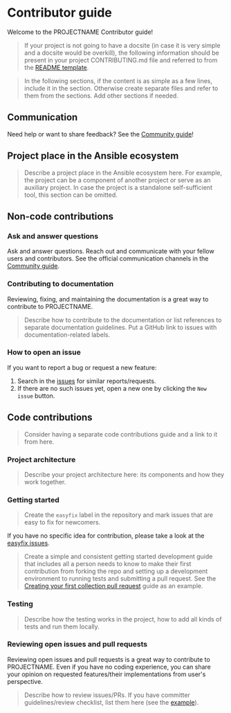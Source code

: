 # Contributor guide

Welcome to the PROJECTNAME Contributor guide!

> If your project is not going to have a docsite (in case it is very simple and a docsite would be overkill), the following information should be present in your project CONTRIBUTING.md file and referred to from the [README template](https://github.com/ansible-community/project-template/blob/main/README.md).

> In the following sections, if the content is as simple as a few lines, include it in the section. Otherwise create separate files and refer to them from the sections. Add other sections if needed.

## Communication

Need help or want to share feedback? See the [Community guide](community_guide.md)!

## Project place in the Ansible ecosystem

> Describe a project place in the Ansible ecosystem here. For example, the project can be a component of another project or serve as an auxiliary project.
In case the project is a standalone self-sufficient tool, this section can be omitted.

## Non-code contributions

### Ask and answer questions

Ask and answer questions. Reach out and communicate with your fellow users and contributors.
See the official communication channels in the [Community guide](community_guide.md).

### Contributing to documentation

Reviewing, fixing, and maintaining the documentation is a great way to contribute to PROJECTNAME. 

> Describe how to contribute to the documentation or list references to separate documentation guidelines. Put a GitHub link to issues with documentation-related labels.

### How to open an issue

If you want to report a bug or request a new feature:

1. Search in the [issues](https://github.com/ORG/REPO/issues) for similar reports/requests.
2. If there are no such issues yet, open a new one by clicking the `New issue` button.

## Code contributions

> Consider having a separate code contributions guide and a link to it from here.

### Project architecture

> Describe your project architecture here: its components and how they work together.

### Getting started

> Create the `easyfix` label in the repository and mark issues that are easy to fix for newcomers.

If you have no specific idea for contribution, please take a look at the [easyfix issues](https://github.com/ORG/REPO/labels/easyfix).

> Create a simple and consistent getting started development guide that includes all a person needs to know to make their first contribution from forking the repo and setting up a development environment to running tests and submitting a pull request. See the [Creating your first collection pull request](https://docs.ansible.com/ansible/devel/community/create_pr_quick_start.html) guide as an example.

### Testing

> Describe how the testing works in the project, how to add all kinds of tests and run them locally.

### Reviewing open issues and pull requests

Reviewing open issues and pull requests is a great way to contribute to PROJECTNAME. Even if you have no coding experience, you can share your opinion on requested features/their implementations from user's perspective.

> Describe how to review issues/PRs. If you have committer guidelines/review checklist, list them here (see the [example](https://docs.ansible.com/ansible/devel/community/collection_contributors/collection_reviewing.html)).
